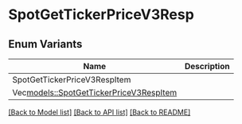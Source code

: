 # SpotGetTickerPriceV3Resp

## Enum Variants

| Name | Description |
|---- | -----|
| SpotGetTickerPriceV3RespItem |  |
| Vec<models::SpotGetTickerPriceV3RespItem> |  |

[[Back to Model list]](../README.md#documentation-for-models) [[Back to API list]](../README.md#documentation-for-api-endpoints) [[Back to README]](../README.md)


